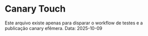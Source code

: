 # Canary Touch

Este arquivo existe apenas para disparar o workflow de testes e a publicação canary efêmera.
Data: 2025-10-09
